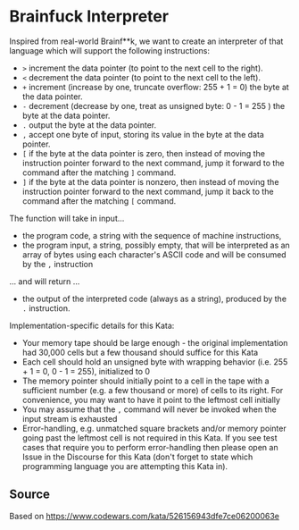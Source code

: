 # Brainfuck Interpreter

Inspired from real-world Brainf**k, we want to create an interpreter of that language which will support the following instructions:

- `>` increment the data pointer (to point to the next cell to the right).
- `<` decrement the data pointer (to point to the next cell to the left).
- `+` increment (increase by one, truncate overflow: 255 + 1 = 0) the byte at the data pointer.
- `-` decrement (decrease by one, treat as unsigned byte: 0 - 1 = 255 ) the byte at the data pointer.
- `.` output the byte at the data pointer.
- `,` accept one byte of input, storing its value in the byte at the data pointer.
- `[` if the byte at the data pointer is zero, then instead of moving the instruction pointer forward to the next command, jump it forward to the command after the matching `]` command.
- `]` if the byte at the data pointer is nonzero, then instead of moving the instruction pointer forward to the next command, jump it back to the command after the matching `[` command.

The function will take in input...

- the program code, a string with the sequence of machine instructions,
- the program input, a string, possibly empty, that will be interpreted as an array of bytes using each character's ASCII code and will be consumed by the `,` instruction

... and will return ...

- the output of the interpreted code (always as a string), produced by the `.` instruction.

Implementation-specific details for this Kata:

- Your memory tape should be large enough - the original implementation had 30,000 cells but a few thousand should suffice for this Kata
- Each cell should hold an unsigned byte with wrapping behavior (i.e. 255 + 1 = 0, 0 - 1 = 255), initialized to 0
- The memory pointer should initially point to a cell in the tape with a sufficient number (e.g. a few thousand or more) of cells to its right. For convenience, you may want to have it point to the leftmost cell initially
- You may assume that the `,` command will never be invoked when the input stream is exhausted
- Error-handling, e.g. unmatched square brackets and/or memory pointer going past the leftmost cell is not required in this Kata. If you see test cases that require you to perform error-handling then please open an Issue in the Discourse for this Kata (don't forget to state which programming language you are attempting this Kata in).

## Source
Based on https://www.codewars.com/kata/526156943dfe7ce06200063e

